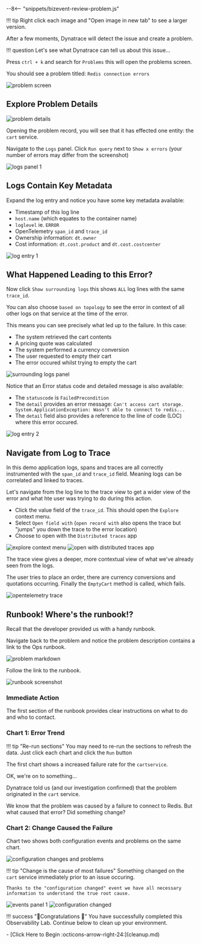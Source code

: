 --8<-- "snippets/bizevent-review-problem.js"

!!! tip
    Right click each image and "Open image in new tab" to see a larger version.

After a few moments, Dynatrace will detect the issue and create a problem.

!!! question
    Let's see what Dynatrace can tell us about this issue...

Press `ctrl + k` and search for `Problems` this will open the problems screen.

You should see a problem titled: `Redis connection errors`

![problem screen](images/problem-screen.png)

## Explore Problem Details

![problem details](images/problem-details.png)

Opening the problem record, you will see that it has effected one entity: the `cart` service.

Navigate to the `Logs` panel. Click `Run query` next to `Show x errors` (your number of errors may differ from the screenshot)

![logs panel 1](images/logs-panel-1.png)

## Logs Contain Key Metadata

Expand the log entry and notice you have some key metadata available:

* Timestamp of this log line
* `host.name` (which equates to the container name)
* `loglevel` ie. `ERROR`
* OpenTelemetry `span_id` and `trace_id`
* Ownership information: `dt.owner`
* Cost information: `dt.cost.product` and `dt.cost.costcenter`

![log entry 1](images/log-entry-1.png)

## What Happened Leading to this Error?

Now click `Show surrounding logs` this shows `ALL` log lines with the same `trace_id`.

You can also choose `based on topology` to see the error in context of all other logs on that service at the time of the error.

This means you can see precisely what led up to the failure. In this case:

* The system retrieved the cart contents
* A pricing quote was calculated
* The system performed a currency conversion
* The user requested to empty their cart
* The error occured whilst trying to empty the cart

![surrounding logs panel](images/surrounding-logs-1.png)

Notice that an Error status code and detailed message is also available:

* The `statuscode` is `FailedPrecondition`
* The `detail` provides an error message: `Can't access cart storage. System.ApplicationException: Wasn't able to connect to redis...`
* The `detail` field also provides a reference to the line of code (LOC) where this error occured.

![log entry 2](images/log-entry-2.png)

## Navigate from Log to Trace

In this demo application logs, spans and traces are all correctly instrumented with the `span_id` and `trace_id` field. Meaning logs can be correlated and linked to traces.

Let's navigate from the log line to the trace view to get a wider view of the error and what hte user was trying to do during this action.

* Click the value field of the `trace_id`. This should open the `Explore` context menu.
* Select `Open field with` (`open record with` also opens the trace but "jumps" you down the trace to the error location)
* Choose to open with the `Distributed traces` app

![explore context menu](images/explore-context-menu.png)
![open with distributed traces app](images/open-with-distributed-traces.png)

The trace view gives a deeper, more contextual view of what we've already seen from the logs.

The user tries to place an order, there are currency conversions and quotations occurring.
Finally the `EmptyCart` method is called, which fails.

![opentelemetry trace](images/trace-1.png)

## Runbook! Where's the runbook!?

Recall that the developer provided us with a handy runbook.

Navigate back to the problem and notice the problem description contains a link to the Ops runbook.

![problem markdown](images/problem-markdown.png)

Follow the link to the runbook.

![runbook screenshot](images/notebook.png)

### Immediate Action

The first section of the runbook provides clear instructions on what to do and who to contact.

### Chart 1: Error Trend

!!! tip "Re-run sections"
    You may need to re-run the sections to refresh the data.
    Just click each chart and click the `Run` button

The first chart shows a increased failure rate for the `cartservice`.

OK, we're on to something...

Dynatrace told us (and our investigation confirmed) that the problem originated in the `cart` service.

We know that the problem was caused by a failure to connect to Redis. But what caused that error? Did something change?

### Chart 2: Change Caused the Failure

Chart two shows both configuration events and problems on the same chart.

![configuration changes and problems](images/problems-and-change-chart.png)

!!! tip "Change is the cause of most failures"
    Something changed on the `cart` service immediately prior
    to an issue occuring.

    Thanks to the "configuration changed" event we have all necessary information to understand the true root cause.

![events panel 1](images/events-panel-1.png)
![configuration changed](images/configuration-change-event.png)

!!! success "🎉Congratulations 🎉"
    You have successfully completed this
    Observability Lab. Continue below to clean up your environment.

<div class="grid cards" markdown>
- [Click Here to Begin :octicons-arrow-right-24:](cleanup.md)
</div>